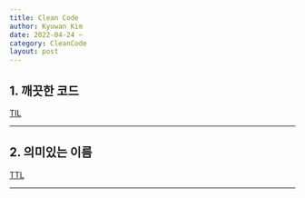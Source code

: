 ```yaml
---
title: Clean Code  
author: Kyuwan Kim
date: 2022-04-24 ~ 
category: CleanCode
layout: post
---
```


## 1. 깨끗한 코드 
[TIL](./TIL/1.%20%EA%B9%A8%EB%81%97%ED%95%9C_%EC%BD%94%EB%93%9C.md)


---
## 2. 의미있는 이름 
[TTL](./TIL/2.%20%EC%9D%98%EB%AF%B8%EC%9E%88%EB%8A%94_%EC%9D%B4%EB%A6%84.md)


---
